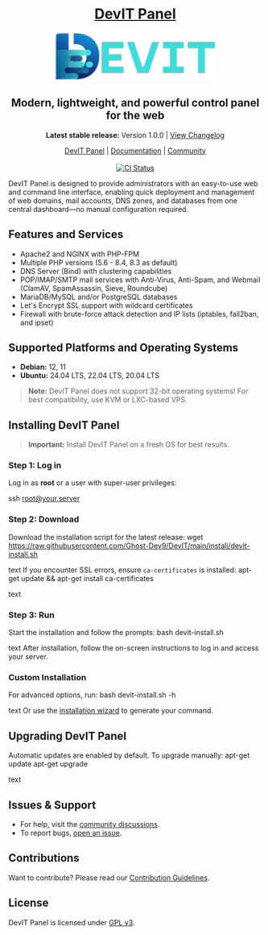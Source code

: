 <h1 align="center"><a href="https://github.com/Ghost-Dev9/DevIT">DevIT Panel</a></h1>
<p align="center">
  <img src="https://github.com/Ghost-Dev9/DevIT/blob/main/web/images/logo.png" alt="DevIT Panel Logo" width="320"/>
</p>
<h2 align="center">Modern, lightweight, and powerful control panel for the web</h2>
<p align="center"><strong>Latest stable release:</strong> Version 1.0.0 | <a href="https://github.com/Ghost-Dev9/DevIT/releases">View Changelog</a></p>
<p align="center">
	<a href="https://github.com/Ghost-Dev9/DevIT">DevIT Panel</a> |
	<a href="https://github.com/Ghost-Dev9/DevIT/wiki">Documentation</a> |
	<a href="https://github.com/Ghost-Dev9/DevIT/discussions">Community</a>
	<br/><br/>
	<a href="https://github.com/Ghost-Dev9/DevIT/actions/workflows/ci.yml">
		<img src="https://github.com/Ghost-Dev9/DevIT/actions/workflows/ci.yml/badge.svg" alt="CI Status"/>
	</a>
</p>

DevIT Panel is designed to provide administrators with an easy-to-use web and command line interface, enabling quick deployment and management of web domains, mail accounts, DNS zones, and databases from one central dashboard—no manual configuration required.
## Features and Services
- Apache2 and NGINX with PHP-FPM
- Multiple PHP versions (5.6 - 8.4, 8.3 as default)
- DNS Server (Bind) with clustering capabilities
- POP/IMAP/SMTP mail services with Anti-Virus, Anti-Spam, and Webmail (ClamAV, SpamAssassin, Sieve, Roundcube)
- MariaDB/MySQL and/or PostgreSQL databases
- Let's Encrypt SSL support with wildcard certificates
- Firewall with brute-force attack detection and IP lists (iptables, fail2ban, and ipset)
## Supported Platforms and Operating Systems
- **Debian:** 12, 11
- **Ubuntu:** 24.04 LTS, 22.04 LTS, 20.04 LTS
> **Note:** DevIT Panel does not support 32-bit operating systems! For best compatibility, use KVM or LXC-based VPS.
## Installing DevIT Panel
> **Important:** Install DevIT Panel on a fresh OS for best results.
### Step 1: Log in
Log in as **root** or a user with super-user privileges:

ssh root@your.server
### Step 2: Download
Download the installation script for the latest release:
wget https://raw.githubusercontent.com/Ghost-Dev9/DevIT/main/install/devit-install.sh

text
If you encounter SSL errors, ensure `ca-certificates` is installed:
apt-get update && apt-get install ca-certificates

text
### Step 3: Run
Start the installation and follow the prompts:
bash devit-install.sh

text
After installation, follow the on-screen instructions to log in and access your server.
### Custom Installation
For advanced options, run:
bash devit-install.sh -h

text
Or use the [installation wizard](https://github.com/Ghost-Dev9/DevIT/wiki/Install) to generate your command.
## Upgrading DevIT Panel
Automatic updates are enabled by default. To upgrade manually:
apt-get update
apt-get upgrade

text
## Issues & Support
- For help, visit the [community discussions](https://github.com/Ghost-Dev9/DevIT/discussions).
- To report bugs, [open an issue](https://github.com/Ghost-Dev9/DevIT/issues).
## Contributions
Want to contribute? Please read our [Contribution Guidelines](https://github.com/Ghost-Dev9/DevIT/blob/main/CONTRIBUTING.md).
## License
DevIT Panel is licensed under [GPL v3](https://github.com/Ghost-Dev9/DevIT/blob/main/LICENSE).
